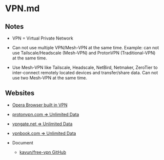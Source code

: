 # VPN.md

## Notes

* VPN = Virtual Private Network

* Can not use multiple VPN/Mesh-VPN at the same time. Example: can not use Tailscale/Headscale (Mesh-VPN) and ProtonVPN (Traditional-VPN) at the same time.

* Use Mesh-VPN like Tailscale, Headscale, NetBird, Netmaker, ZeroTier to inter-connect remotely located devices and transfer/share data. Can not use two Mesh-VPN at the same time.

## Websites

* [Opera Browser built in VPN](https://www.opera.com/features/free-vpn)
* [protonvpn.com => Unlimited Data](https://protonvpn.com/)
* [vpngate.net => Unlimited Data](https://www.vpngate.net/en/)
* [vpnbook.com => Unlimited Data](https://www.vpnbook.com/)

* Document
  * [kavun/free-vpn GitHub](https://github.com/kavun/free-vpn)
